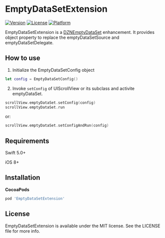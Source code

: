 # EmptyDataSetExtension

[![Version](https://img.shields.io/cocoapods/v/EmptyDataSetExtension.svg?style=flat)](https://cocoapods.org/pods/EmptyDataSetExtension)
[![License](https://img.shields.io/cocoapods/l/EmptyDataSetExtension.svg?style=flat)](https://cocoapods.org/pods/EmptyDataSetExtension)
[![Platform](https://img.shields.io/cocoapods/p/EmptyDataSetExtension.svg?style=flat)](https://cocoapods.org/pods/EmptyDataSetExtension)

EmptyDataSetExtension is a [DZNEmptyDataSet](https://github.com/dzenbot/DZNEmptyDataSet) enhancement. It provides object property to replace the emptyDataSetSource and emptyDataSetDelegate.

## How to use

1. Initialize the EmptyDataSetConfig object

```swift
let config = EmptyDataSetConfig()
```

2. Invoke `setConfig` of UIScrollView or its subclass and activite emptyDataSet.

```swift
scrollView.emptyDataSet.setConfig(config)
scrollView.emptyDataSet.run
```

or: 

```swift
scrollView.emptyDataSet.setConfigAndRun(config)
```

## Requirements

Swift 5.0+

iOS 8+

## Installation

**CocoaPods**

```ruby
pod 'EmptyDataSetExtension'
```

## License

EmptyDataSetExtension is available under the MIT license. See the LICENSE file for more info.
